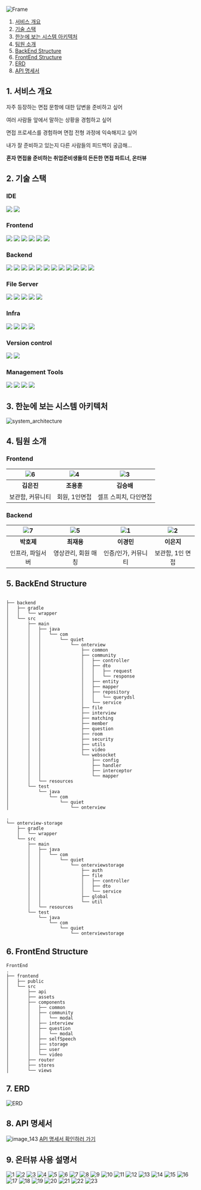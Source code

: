 ![Frame](/uploads/61b37f5a391e5a186ce9d5e4da50f955/Frame.png)


1. [서비스 개요](#1-서비스-개요)
1. [기술 스택](#2-기술-스택)
1. [한눈에 보는 시스템 아키텍처](#3-한눈에-보는-시스템-아키텍처)
1. [팀원 소개](#4-팀원-소개)
1. [BackEnd Structure](#5-backend-structure)
1. [FrontEnd Structure](#6-frontend-structure)
1. [ERD](#7-erd)
1. [API 명세서](#8-API명세서)


## 1. 서비스 개요
자주 등장하는 면접 문항에 대한 답변을 준비하고 싶어

여러 사람들 앞에서 말하는 상황을 경험하고 싶어

면접 프로세스를 경험하며 면접 전형 과정에 익숙해지고 싶어

내가 잘 준비하고 있는지 다른 사람들의 피드백이 궁금해...

**혼자 면접을 준비하는 취업준비생들의 든든한 면접 파트너, 온터뷰**

## 2. 기술 스택

### IDE
<img src="https://img.shields.io/badge/intellij idea-000000?style=for-the-badge&logo=intellij idea&logoColor=white">
<img src="https://img.shields.io/badge/visual studio code-007ACC?style=for-the-badge&logo=visualstudiocode&logoColor=white">

### Frontend
<img src="https://img.shields.io/badge/node.js 20.11.0-339933?style=for-the-badge&logo=node.js&logoColor=white">
<img src="https://img.shields.io/badge/axios 1.6.5-5A29E4?style=for-the-badge&logo=axios&logoColor=white">
<img src="https://img.shields.io/badge/openvidu browser 2.29.1-000000?style=for-the-badge&logo=&logoColor=white">
<img src="https://img.shields.io/badge/sass-CC6699?style=for-the-badge&logo=sass&logoColor=white">
<img src="https://img.shields.io/badge/vue 3.3.11-4FC98D?style=for-the-badge&logo=vue&logoColor=white">
<img src="https://img.shields.io/badge/vuetify 3.4.10-1867C0?style=for-the-badge&logo=vuetify&logoColor=white">


### Backend
<img src="https://img.shields.io/badge/java 17-E84135?style=for-the-badge&logo=y&logoColor=white">
<img src="https://img.shields.io/badge/spring boot 3.2.1-6DB33F?style=for-the-badge&logo=spring boot&logoColor=white">
<img src="https://img.shields.io/badge/spring data jpa 3.2.1-6DB33F?style=for-the-badge&logo=t&logoColor=white">
<img src="https://img.shields.io/badge/spring security 6.2.1-6DB33F?style=for-the-badge&logo=spring security&logoColor=white">
<img src="https://img.shields.io/badge/spring security messaging 6.2.1-6DB33F?style=for-the-badge&logo=spring security&logoColor=white">
<img src="https://img.shields.io/badge/swagger 2.0.2-5EA2D?style=for-the-badge&logo=spring security&logoColor=white">
<img src="https://img.shields.io/badge/jjwt 0.8.0-000000?style=for-the-badge&logo=y&logoColor=white">
<img src="https://img.shields.io/badge/mysql 8.0.35-4479A1?style=for-the-badge&logo=mysql&logoColor=white">
<img src="https://img.shields.io/badge/openvidu 2.29.0-000000?style=for-the-badge&logo=&logoColor=white">
<img src="https://img.shields.io/badge/Spring webflux 6.1.2-000000?style=for-the-badge&logo=&logoColor=white">
<img src="https://img.shields.io/badge/Spring websocket 6.1.2-000000?style=for-the-badge&logo=&logoColor=white">
<img src="https://img.shields.io/badge/querydsl 5.0.0-000000?style=for-the-badge&logo=&logoColor=white">

### File Server
<img src="https://img.shields.io/badge/java 17-E84135?style=for-the-badge&logo=y&logoColor=white">
<img src="https://img.shields.io/badge/spring boot 3.2.1-6DB33F?style=for-the-badge&logo=spring boot&logoColor=white">
<img src="https://img.shields.io/badge/spring security 6.2.1-6DB33F?style=for-the-badge&logo=spring security&logoColor=white">
<img src="https://img.shields.io/badge/ffmpeg 0.8.0-007808?style=for-the-badge&logo=ffmpeg&logoColor=white">
<img src="https://img.shields.io/badge/jjwt 0.8.0-000000?style=for-the-badge&logo=y&logoColor=white">

### Infra
<img src="https://img.shields.io/badge/jenkins 2.426.3-D24939?style=for-the-badge&logo=jenkins&logoColor=white">
<img src="https://img.shields.io/badge/docker 25.0.0-2496ED?style=for-the-badge&logo=docker&logoColor=white">
<img src="https://img.shields.io/badge/nginx 1.25.3-009639?style=for-the-badge&logo=nginx&logoColor=white">
<img src="https://img.shields.io/badge/aws ec2-FF9900?style=for-the-badge&logo=amazon ec2&logoColor=white">

### Version control
<img src="https://img.shields.io/badge/git-F05032?style=for-the-badge&logo=git&logoColor=white">
<img src="https://img.shields.io/badge/gitlab-FC6D26?style=for-the-badge&logo=gitlab&logoColor=white">


### Management Tools
<img src="https://img.shields.io/badge/jira software-0052CC?style=for-the-badge&logo=jira software&logoColor=white">
<img src="https://img.shields.io/badge/mattermost-0058CC?style=for-the-badge&logo=mattermost&logoColor=white">
<img src="https://img.shields.io/badge/notion-000000?style=for-the-badge&logo=notion&logoColor=white">
<img src="https://img.shields.io/badge/figma-F24E1E?style=for-the-badge&logo=figma&logoColor=white">


## 3. 한눈에 보는 시스템 아키텍처

![system_architecture](/uploads/bca3f498d852fd6f22ba9885c8bf6bed/system_architecture.png)

## 4. 팀원 소개

### Frontend
|![6](/uploads/135775bfab66385660fece91f331c659/6.png)|![4](/uploads/57a54412332520660b87714f2090b4ff/4.png)|![3](/uploads/ac3ce00f7b811c2769c86b44e6d3b166/3.png)|
|:---:|:---:|:---:|
|**김은진**|**조용훈**|**김승배**|
|보관함, 커뮤니티|회원, 1인면접|셀프 스피치, 다인면접|


### Backend
|![7](/uploads/89c4a4301618c8c4d590c1917bfd9b23/7.png)|![5](/uploads/bde041a9f5cb3f5aa9fca71e9d3ae321/5.png)|![1](/uploads/8143c1139a28c6bd4f511374fb884502/1.png)|![2](/uploads/3290e005a8d03f936810cedc5df426e0/2.png)|
|:---:|:---:|:---:|:---:|
|**박호제**|**최재용**|**이경민**|**이은지**|
|인프라, 파일서버|영상관리, 회원 매칭|인증/인가, 커뮤니티|보관함, 1인 면접|


## 5. BackEnd Structure

```

├── backend
│   ├── gradle
│   │   └── wrapper
│   └── src
│       ├── main
│       │   ├── java
│       │   │   └── com
│       │   │       └── quiet
│       │   │           └── onterview
│       │   │               ├── common
│       │   │               ├── community
│       │   │               │   ├── controller
│       │   │               │   ├── dto
│       │   │               │   │   ├── request
│       │   │               │   │   └── response
│       │   │               │   ├── entity
│       │   │               │   ├── mapper
│       │   │               │   ├── repository
│       │   │               │   │   └── querydsl
│       │   │               │   └── service
│       │   │               ├── file
│       │   │               ├── interview
│       │   │               ├── matching
│       │   │               ├── member
│       │   │               ├── question
│       │   │               ├── room
│       │   │               ├── security
│       │   │               ├── utils
│       │   │               ├── video
│       │   │               └── websocket
│       │   │                   ├── config
│       │   │                   ├── handler
│       │   │                   ├── interceptor
│       │   │                   └── mapper
│       │   └── resources
│       └── test
│           └── java
│               └── com
│                   └── quiet
│                       └── onterview
```
```
.
└── onterview-storage
    ├── gradle
    │   └── wrapper
    └── src
        ├── main
        │   ├── java
        │   │   └── com
        │   │       └── quiet
        │   │           └── onterviewstorage
        │   │               ├── auth
        │   │               ├── file
        │   │               │   ├── controller
        │   │               │   ├── dto
        │   │               │   └── service
        │   │               ├── global
        │   │               └── util
        │   └── resources
        └── test
            └── java
                └── com
                    └── quiet
                        └── onterviewstorage

```

## 6. FrontEnd Structure

```
FrontEnd
.
├── frontend
│   ├── public
│   └── src
│       ├── api
│       ├── assets
│       ├── components
│       │   ├── common
│       │   ├── community
│       │   │   └── modal
│       │   ├── interview
│       │   ├── question
│       │   │   └── modal
│       │   ├── selfSpeech
│       │   ├── storage
│       │   ├── user
│       │   └── video
│       ├── router
│       ├── stores
│       └── views
```

## 7. ERD
![ERD](/uploads/828e26eaca1f27e3392bc8f0186efe56/ERD.png)

## 8. API 명세서
![image_143](/uploads/6e3b3b3126b0b99213f2e957b2249025/image_143.png)
[API 명세서 확인하러 가기](https://meenyweeny.notion.site/API-cce33e1f591d46e79f0f6c2bd2db7d80?pvs=4)

## 9. 온터뷰 사용 설명서
![1](/uploads/1bd9c0106c6ed5e0f15388ae9b5d26a9/1.png)
![2](/uploads/c00302253dce7da55e2207c4335ad3a2/2.png)
![3](/uploads/fc90a6581940acb4bb5e7ecc07125337/3.png)
![4](/uploads/1982b220f9c96500e12a2899d64864da/4.png)
![5](/uploads/7eca5b53212c10e0194975dbc382b775/5.png)
![6](/uploads/8dad776925d1680e4b26db4b13135b36/6.png)
![7](/uploads/ea6cf22831b53690c6f486e653203b07/7.png)
![8](/uploads/8f99b12a6ab203dc1179f4af23a52cff/8.png)
![9](/uploads/da064832015fdea2106c64a729d6f63b/9.png)
![10](/uploads/e446281f82484c1247d3d5182e7a2dcb/10.png)
![11](/uploads/6b002d37e65a1b6edbb82da35fd80c66/11.png)
![12](/uploads/e06eeaf250d3243a61489ad75f681a46/12.png)
![13](/uploads/2e4d5b528ed0811da1a320c255ef20c7/13.png)
![14](/uploads/45af2b6b35ddbdc828232d8cf3f6f071/14.png)
![15](/uploads/7c32ed2e53f4770cbb2c2298c21b0196/15.png)
![16](/uploads/e919bf1dbfa0eef37a13047a4322cd15/16.png)
![17](/uploads/861978f78a6034103f2e23b452b4063f/17.png)
![18](/uploads/48a4eb6b3f484c3e5e78779d5800ff47/18.png)
![19](/uploads/378f423551e00021939895130acd2d61/19.png)
![20](/uploads/94362728c475a6037c7adf50cd5609db/20.png)
![21](/uploads/b1dac9637ad453b2404178227a851965/21.png)
![22](/uploads/73538549c9abca095958c068ce1104fb/22.png)
![23](/uploads/30fca2fe2b5f1b9bc2fdcd1887189708/23.png)
